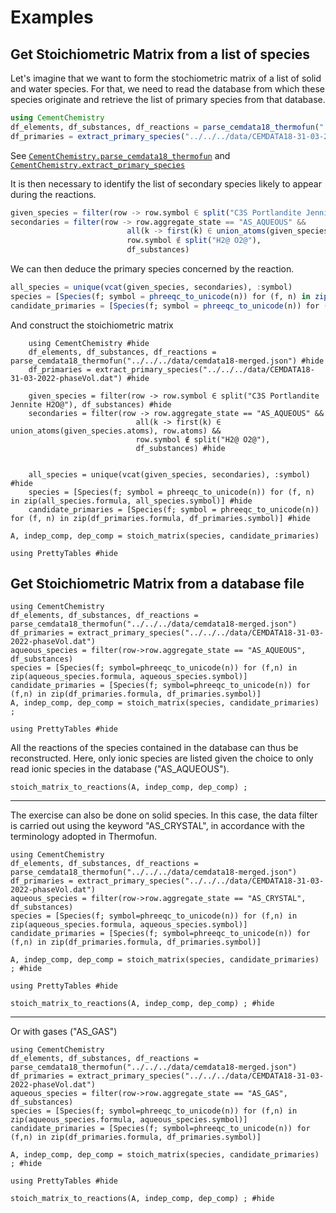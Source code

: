 # Examples

## Get Stoichiometric Matrix from a list of species

Let's imagine that we want to form the stochiometric matrix of a list of solid and water species. For that, we need to read the database from which these species originate and retrieve the list of primary species from that database.

```julia
using CementChemistry
df_elements, df_substances, df_reactions = parse_cemdata18_thermofun("../../../data/cemdata18-merged.json")
df_primaries = extract_primary_species("../../../data/CEMDATA18-31-03-2022-phaseVol.dat")
```
See [`CementChemistry.parse_cemdata18_thermofun`](@ref) and [`CementChemistry.extract_primary_species`](@ref)

It is then necessary to identify the list of secondary species likely to appear during the reactions.

```julia
given_species = filter(row -> row.symbol ∈ split("C3S Portlandite Jennite H2O@"), df_substances)
secondaries = filter(row -> row.aggregate_state == "AS_AQUEOUS" &&
                          all(k -> first(k) ∈ union_atoms(given_species.atoms), row.atoms) &&
                          row.symbol ∉ split("H2@ O2@"),
                          df_substances)
```

We can then deduce the primary species concerned by the reaction.

```julia
all_species = unique(vcat(given_species, secondaries), :symbol)
species = [Species(f; symbol = phreeqc_to_unicode(n)) for (f, n) in zip(all_species.formula, all_species.symbol)]
candidate_primaries = [Species(f; symbol = phreeqc_to_unicode(n)) for (f, n) in zip(df_primaries.formula, df_primaries.symbol)]
```

And construct the stoichiometric matrix

```@setup example1
    using CementChemistry #hide
    df_elements, df_substances, df_reactions = parse_cemdata18_thermofun("../../../data/cemdata18-merged.json") #hide
    df_primaries = extract_primary_species("../../../data/CEMDATA18-31-03-2022-phaseVol.dat") #hide

    given_species = filter(row -> row.symbol ∈ split("C3S Portlandite Jennite H2O@"), df_substances) #hide
    secondaries = filter(row -> row.aggregate_state == "AS_AQUEOUS" &&
                            all(k -> first(k) ∈ union_atoms(given_species.atoms), row.atoms) &&
                            row.symbol ∉ split("H2@ O2@"),
                            df_substances) #hide


    all_species = unique(vcat(given_species, secondaries), :symbol) #hide
    species = [Species(f; symbol = phreeqc_to_unicode(n)) for (f, n) in zip(all_species.formula, all_species.symbol)] #hide
    candidate_primaries = [Species(f; symbol = phreeqc_to_unicode(n)) for (f, n) in zip(df_primaries.formula, df_primaries.symbol)] #hide
```

```@example example1
A, indep_comp, dep_comp = stoich_matrix(species, candidate_primaries)

using PrettyTables #hide
```

## Get Stoichiometric Matrix from a database file

```@example example2
using CementChemistry
df_elements, df_substances, df_reactions = parse_cemdata18_thermofun("../../../data/cemdata18-merged.json")
df_primaries = extract_primary_species("../../../data/CEMDATA18-31-03-2022-phaseVol.dat")
aqueous_species = filter(row->row.aggregate_state == "AS_AQUEOUS", df_substances)
species = [Species(f; symbol=phreeqc_to_unicode(n)) for (f,n) in zip(aqueous_species.formula, aqueous_species.symbol)]
candidate_primaries = [Species(f; symbol=phreeqc_to_unicode(n)) for (f,n) in zip(df_primaries.formula, df_primaries.symbol)]
A, indep_comp, dep_comp = stoich_matrix(species, candidate_primaries) ;

using PrettyTables #hide
```

All the reactions of the species contained in the database can thus be reconstructed. Here, only ionic species are listed given the choice to only read ionic species in the database ("AS_AQUEOUS").

```@example example2
stoich_matrix_to_reactions(A, indep_comp, dep_comp) ;
```

---

The exercise can also be done on solid species. In this case, the data filter is carried out using the keyword "AS_CRYSTAL", in accordance with the terminology adopted in Thermofun.

```@setup example3
using CementChemistry
df_elements, df_substances, df_reactions = parse_cemdata18_thermofun("../../../data/cemdata18-merged.json")
df_primaries = extract_primary_species("../../../data/CEMDATA18-31-03-2022-phaseVol.dat")
aqueous_species = filter(row->row.aggregate_state == "AS_CRYSTAL", df_substances)
species = [Species(f; symbol=phreeqc_to_unicode(n)) for (f,n) in zip(aqueous_species.formula, aqueous_species.symbol)]
candidate_primaries = [Species(f; symbol=phreeqc_to_unicode(n)) for (f,n) in zip(df_primaries.formula, df_primaries.symbol)]
```

```@example example3
A, indep_comp, dep_comp = stoich_matrix(species, candidate_primaries) ; #hide

using PrettyTables #hide
```

```@example example3
stoich_matrix_to_reactions(A, indep_comp, dep_comp) ; #hide
```

---

Or with gases ("AS_GAS")

```@setup example4
using CementChemistry
df_elements, df_substances, df_reactions = parse_cemdata18_thermofun("../../../data/cemdata18-merged.json")
df_primaries = extract_primary_species("../../../data/CEMDATA18-31-03-2022-phaseVol.dat")
aqueous_species = filter(row->row.aggregate_state == "AS_GAS", df_substances)
species = [Species(f; symbol=phreeqc_to_unicode(n)) for (f,n) in zip(aqueous_species.formula, aqueous_species.symbol)]
candidate_primaries = [Species(f; symbol=phreeqc_to_unicode(n)) for (f,n) in zip(df_primaries.formula, df_primaries.symbol)]
```

```@example example4
A, indep_comp, dep_comp = stoich_matrix(species, candidate_primaries) ; #hide

using PrettyTables #hide
```

```@example example4
stoich_matrix_to_reactions(A, indep_comp, dep_comp) ; #hide
```